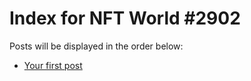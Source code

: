 # Index for NFT World #2902
Posts will be displayed in the order below:

- [Your first post](./001-first.md)


